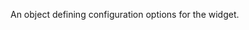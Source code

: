 
<!--shortDescription-->
An object defining configuration options for the widget.
<!--/shortDescription-->

<!--fullDescription-->

<!--/fullDescription-->